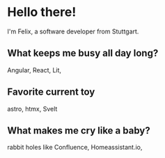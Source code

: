 <!-- @format -->

# Hello there!

I'm Felix, a software developer from Stuttgart.

## What keeps me busy all day long?
Angular, React, Lit,

## Favorite current toy
astro, htmx, Svelt

## What makes me cry like a baby?
rabbit holes like Confluence, Homeassistant.io,
